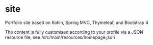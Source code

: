 # site
Portfolio site based on Kotlin, Spring MVC, Thymeleaf, and Bootstrap 4

The content is fully customised according to your profile via a JSON resource file, see /src/main/resources/homepage.json
